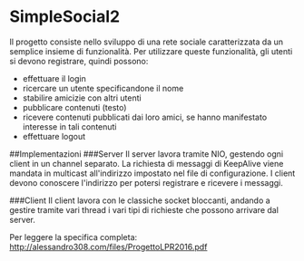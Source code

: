 # SimpleSocial2

Il progetto consiste nello sviluppo di una rete sociale caratterizzata da un semplice insieme di funzionalità. Per utilizzare queste funzionalità, gli utenti si devono registrare, quindi possono:

- effettuare il login
- ricercare un utente specificandone il nome
- stabilire amicizie con altri utenti
- pubblicare contenuti (testo)
- ricevere contenuti pubblicati dai loro amici, se hanno manifestato interesse in tali
contenuti
- effettuare logout

##Implementazioni
###Server
Il server lavora tramite NIO, gestendo ogni client in un channel separato. 
La richiesta di messaggi di KeepAlive viene mandata in multicast all'indirizzo impostato nel file di configurazione.
I client devono conoscere l'indirizzo per potersi registrare e ricevere i messaggi.

###Client
Il client lavora con le classiche socket bloccanti, andando a gestire tramite vari thread i vari tipi di
richieste che possono arrivare dal server.

Per leggere la specifica completa: http://alessandro308.com/files/ProgettoLPR2016.pdf
